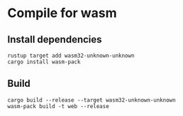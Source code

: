 # Compile for wasm

## Install dependencies

```
rustup target add wasm32-unknown-unknown
cargo install wasm-pack
```

## Build

```
cargo build --release --target wasm32-unknown-unknown
wasm-pack build -t web --release
```